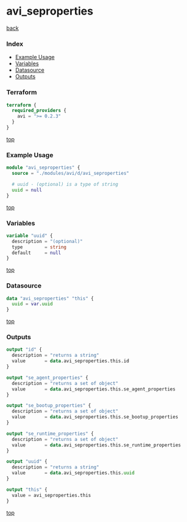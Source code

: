 # avi_seproperties

[back](../avi.md)

### Index

- [Example Usage](#example-usage)
- [Variables](#variables)
- [Datasource](#datasource)
- [Outputs](#outputs)

### Terraform

```terraform
terraform {
  required_providers {
    avi = ">= 0.2.3"
  }
}
```

[top](#index)

### Example Usage

```terraform
module "avi_seproperties" {
  source = "./modules/avi/d/avi_seproperties"

  # uuid - (optional) is a type of string
  uuid = null
}
```

[top](#index)

### Variables

```terraform
variable "uuid" {
  description = "(optional)"
  type        = string
  default     = null
}
```

[top](#index)

### Datasource

```terraform
data "avi_seproperties" "this" {
  uuid = var.uuid
}
```

[top](#index)

### Outputs

```terraform
output "id" {
  description = "returns a string"
  value       = data.avi_seproperties.this.id
}

output "se_agent_properties" {
  description = "returns a set of object"
  value       = data.avi_seproperties.this.se_agent_properties
}

output "se_bootup_properties" {
  description = "returns a set of object"
  value       = data.avi_seproperties.this.se_bootup_properties
}

output "se_runtime_properties" {
  description = "returns a set of object"
  value       = data.avi_seproperties.this.se_runtime_properties
}

output "uuid" {
  description = "returns a string"
  value       = data.avi_seproperties.this.uuid
}

output "this" {
  value = avi_seproperties.this
}
```

[top](#index)